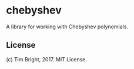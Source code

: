 # chebyshev
A library for working with Chebyshev polynomials.

## License

(c) Tim Bright, 2017. MIT License.